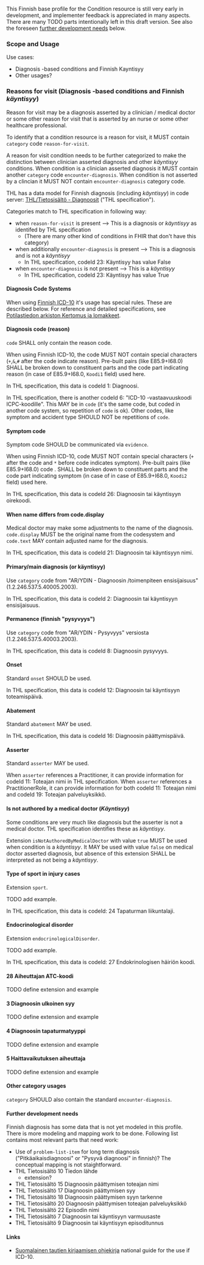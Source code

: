 <p class="stu-note">This Finnish base profile for the Condition resource is still very early in
development, and implementer feedback is appreciated in many aspects. There are many TODO parts
intentionally left in this draft version. See also the foreseen <a
href="#further-development-needs">further development needs</a> below.</p>

### Scope and Usage

Use cases:

* Diagnosis -based conditions and Finnish Kayntisyy
* Other usages?

### Reasons for visit (Diagnosis -based conditions and Finnish *käyntisyy*)

Reason for visit may be a diagnosis asserted by a clinician / medical doctor or some other reason
for visit that is asserted by an nurse or some other healthcare professional.

To identify that a condition resource is a reason for visit, it MUST contain `category` code
`reason-for-visit`.

A reason for visit condition needs to be further categorized to make the distinction between 
clinician asserted diagnosis and other *käyntisyy* conditions. When condition is a clinician
asserted diagnosis it MUST contain another `category` code `encounter-diagnosis`. When condition
is not asserted by a clincian it MUST NOT contain `encounter-diagnosis` category code.

THL has a data model for Finnish diagnosis (including *käyntisyy*) in code server:
[THL/Tietosisältö - Diagnoosit](https://koodistopalvelu.kanta.fi/codeserver/pages/classification-view-page.xhtml?classificationKey=543&versionKey=1543)
("THL specification").

Categories match to THL specification in following way:

* when `reason-for-visit` is present --> This is a diagnosis or *käyntisyy* as identifed by THL specification
    * (There are many other kind of conditions in FHIR that don't have this category)
* when additionally `encounter-diagnosis` is present --> This is a diagnosis and is not a *käyntisyy*
    * In THL specification, codeId 23: Käyntisyy has value False
* when `encounter-diagnosis` is not present --> This is a *käyntisyy*
    * In THL specification, codeId 23: Käyntisyy has value True

#### Diagnosis Code Systems

When using [Finnish ICD-10](https://koodistopalvelu.kanta.fi/codeserver/pages/classification-view-page.xhtml?classificationKey=23&versionKey=58)
it's usage has special rules. These are described below. For reference and detailed specifications,
see [Potilastiedon arkiston Kertomus ja lomakkeet](https://www.kanta.fi/jarjestelmakehittajat/kertomus-ja-lomakkeet).

#### Diagnosis code (reason)

`code` SHALL only contain the reason code.

When using Finnish ICD-10, the code MUST NOT contain special characters (`+`,`&`,`#` after the code
indicate reason). Pre-built pairs (like E85.9+I68.0) SHALL be broken down to constituent parts and the
code part indicating reason (in case of E85.9+I68.0, `Koodi1` field) used here.

In THL specification, this data is codeId 1: Diagnoosi.

In THL specification, there is another codeId 6: "ICD-10 -vastaavuuskoodi ICPC-koodille". This MAY be
in `code` (it's the same code, but coded in another code system, so repetition of `code` is ok).
Other codes, like symptom and accident type SHOULD NOT be repetitions of `code`.

#### Symptom code

Symptom code SHOULD be communicated via `evidence`.

When using Finnish ICD-10, code MUST NOT contain special characters (`+` after the code and `*` before
code indicates symptom). Pre-built pairs (like E85.9+I68.0) code . SHALL be broken down to
constituent parts and the code part indicating symptom (in case of in case of E85.9+I68.0, `Koodi2`
field) used here.

In THL specification, this data is codeId 26: Diagnoosin tai käyntisyyn oirekoodi.

#### When name differs from code.display

Medical doctor may make some adjustments to the name of the diagnosis. `code.display` MUST be the
original name from the codesystem and `code.text` MAY contain adjusted name for the diagnosis.

In THL specification, this data is codeId 21: Diagnoosin tai käyntisyyn nimi.

#### Primary/main diagnosis (or käyntisyy)

Use `category` code from "AR/YDIN - Diagnoosin /toimenpiteen ensisijaisuus" (1.2.246.537.5.40005.2003).

In THL specification, this data is codeId 2: Diagnoosin tai käyntisyyn ensisijaisuus.

#### Permanence (finnish "pysyvyys")

Use `category` code from  "AR/YDIN - Pysyvyys" versiosta (1.2.246.537.5.40003.2003).

In THL specification, this data is codeId 8: Diagnoosin pysyvyys.

#### Onset

Standard `onset` SHOULD be used.

In THL specification, this data is codeId 12: Diagnoosin tai käyntisyyn toteamispäivä.

#### Abatement

Standard `abatement` MAY be used.

In THL specification, this data is codeId 16: Diagnoosin päättymispäivä.

#### Asserter

Standard `asserter` MAY be used.

When `asserter` references a Practitioner, it can provide information for codeId 11: Toteajan nimi
in THL specification. When `asserter` references a PractitionerRole, it can provide information for
both codeId 11: Toteajan nimi and codeId 19: Toteajan palveluyksikkö.

#### Is not authored by a medical doctor (*Käyntisyy*)

Some conditions are very much like diagnosis but the asserter is not a medical doctor. THL
specification identifies these as *käyntisyy*.

Extension `isNotAuthoredByMedicalDoctor` with value `true` MUST be used when condition is a *käyntisyy*.
It MAY be used with value `false` on medical doctor asserted diagnosis, but absence of this extension
SHALL be interpreted as not being a *käyntisyy*.



#### Type of sport in injury cases

Extension `sport`.

TODO add example.

In THL specification, this data is codeId: 24 Tapaturman liikuntalaji.

#### Endocrinological disorder

Extension `endocrinologicalDisorder`.

TODO add example.

In THL specification, this data is codeId: 27 Endokrinologisen häiriön koodi.

#### 28 Aiheuttajan ATC-koodi

TODO define extension and example

#### 3 Diagnoosin ulkoinen syy

TODO define extension and example

#### 4 Diagnoosin tapaturmatyyppi

TODO define extension and example

#### 5 Haittavaikutuksen aiheuttaja

TODO define extension and example

#### Other category usages

`category` SHOULD also contain the standard `encounter-diagnosis`.

#### Further development needs

Finnish diagnosis has some data that is not yet modeled in this profile. There is more modeling and
mapping work to be done. Following list contains most relevant parts that need work:

* Use of `problem-list-item` for long term diagnosis ("Pitkäaikaisdiagnoosi" or "Pysyvä diagnoosi" in finnish)? The conceptual mapping is not staightforward.
* THL Tietosisältö 10 Tiedon lähde
    * extension?
* THL Tietosisältö 15 Diagnoosin päättymisen toteajan nimi
* THL Tietosisältö 17 Diagnoosin päättymisen syy
* THL Tietosisältö 18 Diagnoosin päättymisen syyn tarkenne
* THL Tietosisältö 20 Diagnoosin päättymisen toteajan palveluyksikkö
* THL Tietosisältö 22 Episodin nimi
* THL Tietosisältö 7 Diagnoosin tai käyntisyyn varmuusaste
* THL Tietosisältö 9 Diagnoosin tai käyntisyyn episoditunnus

#### Links

* [Suomalainen tautien kirjaamisen ohjekirja](https://thl.fi/documents/10531/124365/Opas%202012%2017.pdf)
national guide for the use if ICD-10.
